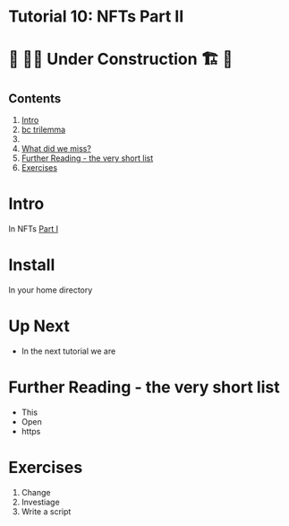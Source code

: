 # Tutorial 10: NFTs Part II
# 🚧 👷‍♀️ Under Construction 🏗️ 🚧
## Contents
1. [Intro](scaling_1.md#intro)
1. [bc trilemma](scaling_1.md#)
2. []()
3. [What did we miss?](scaling_1.md#what-did-we-miss)
4. [Further Reading - the very short list](scaling_1.md#further-reading---the-very-short-list)
5. [Exercises](scaling_1.md#exercises)

# Intro
In NFTs [Part I](./nft_1.md)

# Install 
In your home directory 

# Up Next
* In the next tutorial we are 

# Further Reading - the very short list
* This 
* Open
* https

# Exercises
1. Change 
2. Investiage
3. Write a script


